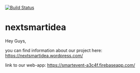 [![Build Status](https://travis-ci.org/SebastianBrehme/nextsmartidea.svg?branch=master)](https://travis-ci.org/SebastianBrehme/nextsmartidea)

# nextsmartidea

Hey Guys,

you can find information about our project here: https://nextsmartidea.wordpress.com/

link to our web-app: https://smartevent-a3c4f.firebaseapp.com/
